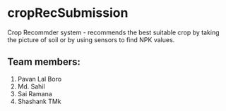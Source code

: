 # cropRecSubmission
Crop Recommder system - recommends the best suitable crop by taking the picture of soil or by using sensors to find NPK values.

## Team members: 
1. Pavan Lal Boro
2. Md. Sahil
3. Sai Ramana
4. Shashank TMk